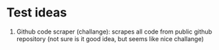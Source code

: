 # Test ideas

1. Github code scraper (challange): scrapes all code from public github repository (not sure is it good idea, but seems like nice challange)

